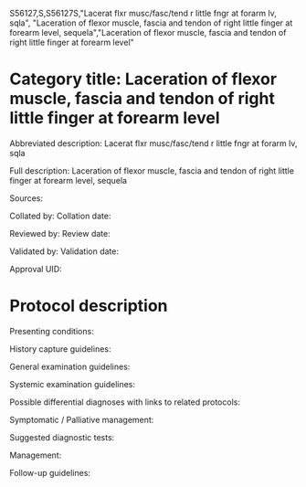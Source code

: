 S56127,S,S56127S,"Lacerat flxr musc/fasc/tend r little fngr at forarm lv, sqla", "Laceration of flexor muscle, fascia and tendon of right little finger at forearm level, sequela","Laceration of flexor muscle, fascia and tendon of right little finger at forearm level"
# Category title: Laceration of flexor muscle, fascia and tendon of right little finger at forearm level

Abbreviated description: Lacerat flxr musc/fasc/tend r little fngr at forarm lv, sqla

Full description: Laceration of flexor muscle, fascia and tendon of right little finger at forearm level, sequela

Sources:

Collated by:
Collation date:

Reviewed by:
Review date:

Validated by:
Validation date:

Approval UID:

# Protocol description

Presenting conditions:

History capture guidelines:

General examination guidelines:

Systemic examination guidelines:

Possible differential diagnoses with links to related protocols:

Symptomatic / Palliative management:

Suggested diagnostic tests:

Management:

Follow-up guidelines:

